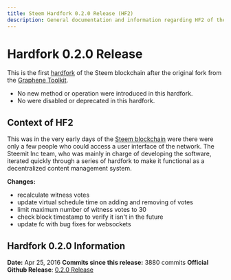 ```yaml
---
title: Steem Hardfork 0.2.0 Release (HF2)
description: General documentation and information regarding HF2 of the Steem Blockchain.
---
```


# Hardfork 0.2.0 Release

This is the first [hardfork](/glossary/hardfork.md) of the Steem blockchain after the original fork from the [Graphene Toolkit](https://github.com/cryptonomex/graphene).

- No new method or operation were introduced in this hardfork.
- No were disabled or deprecated in this hardfork.

## Context of HF2

This was in the very early days of the [Steem blockchain](/glossary/steem-blockchain.md) were there were only a few people who could access a user interface of the network. The Steemit Inc team, who was mainly in charge of developing the software, iterated quickly through a series of hardfork to make it functional as a decentralized content management system. 

**Changes:**
- recalculate witness votes
- update virtual schedule time on adding and removing of votes
- limit maximum number of witness votes to 30
- check block timestamp to verify it isn't in the future
- update fc with bug fixes for websockets

## Hardfork 0.2.0 Information
**Date:** Apr 25, 2016
**Commits since this release:** 3880 commits
**Official Github Release**: [0.2.0 Release](https://github.com/steemit/steem/releases/tag/v0.2.0)